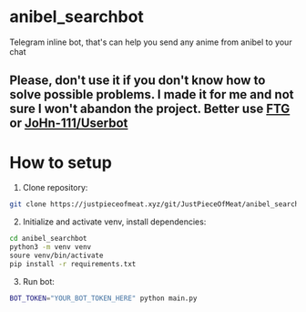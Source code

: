 # anibel_searchbot

Telegram inline bot, that's can help you send any anime from anibel to your chat

## Please, don't use it if you don't know how to solve possible problems. I made it for me and not sure I won't abandon the project. Better use [FTG](https://friendly-telegram.gitlab.io/) or [JoHn-111/Userbot](https://github.com/JoHn-111/Userbot)

# How to setup

1. Clone repository:

```bash
git clone https://justpieceofmeat.xyz/git/JustPieceOfMeat/anibel_searchbot
```

2. Initialize and activate venv, install dependencies:

```bash
cd anibel_searchbot
python3 -m venv venv
soure venv/bin/activate
pip install -r requirements.txt
```

3. Run bot:
```bash
BOT_TOKEN="YOUR_BOT_TOKEN_HERE" python main.py
```
